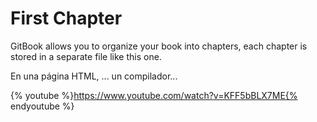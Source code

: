 # First Chapter

GitBook allows you to organize your book into chapters, each chapter is stored in a separate file like this one.

En una página HTML, ... un compilador...

{% youtube %}https://www.youtube.com/watch?v=KFF5bBLX7ME{% endyoutube %}





